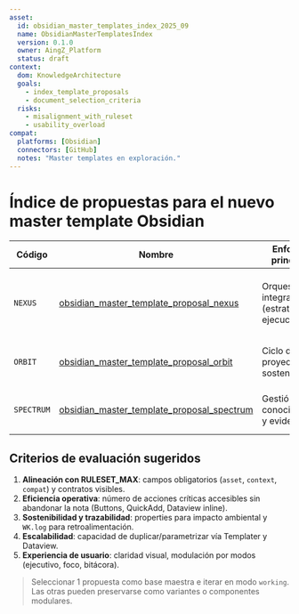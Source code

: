```yaml
---
asset:
  id: obsidian_master_templates_index_2025_09
  name: ObsidianMasterTemplatesIndex
  version: 0.1.0
  owner: AingZ_Platform
  status: draft
context:
  dom: KnowledgeArchitecture
  goals:
    - index_template_proposals
    - document_selection_criteria
  risks:
    - misalignment_with_ruleset
    - usability_overload
compat:
  platforms: [Obsidian]
  connectors: [GitHub]
  notes: "Master templates en exploración."
---
```


# Índice de propuestas para el nuevo master template Obsidian

| Código | Nombre | Enfoque principal | Highlight interactivo |
| ------ | ------ | ----------------- | ---------------------- |
| `NEXUS` | [obsidian_master_template_proposal_nexus](obsidian_master_template_proposal_nexus.md) | Orquestación integral (estrategia + ejecución) | Tabs CSS + callouts DO/DON'T + Dashboard Dataview |
| `ORBIT` | [obsidian_master_template_proposal_orbit](obsidian_master_template_proposal_orbit.md) | Ciclo de proyectos sostenibles | Timeline Buttons + Tracker KPIs |
| `SPECTRUM` | [obsidian_master_template_proposal_spectrum](obsidian_master_template_proposal_spectrum.md) | Gestión de conocimiento y evidencias | Canvas embed + bibliografía dinámica |

## Criterios de evaluación sugeridos

1. **Alineación con RULESET_MAX**: campos obligatorios (`asset`, `context`, `compat`) y contratos visibles.
2. **Eficiencia operativa**: número de acciones críticas accesibles sin abandonar la nota (Buttons, QuickAdd, Dataview inline).
3. **Sostenibilidad y trazabilidad**: properties para impacto ambiental y `WK.log` para retroalimentación.
4. **Escalabilidad**: capacidad de duplicar/parametrizar vía Templater y Dataview.
5. **Experiencia de usuario**: claridad visual, modulación por modos (ejecutivo, foco, bitácora).

> Seleccionar 1 propuesta como base maestra e iterar en modo `working`. Las otras pueden preservarse como variantes o componentes modulares.
